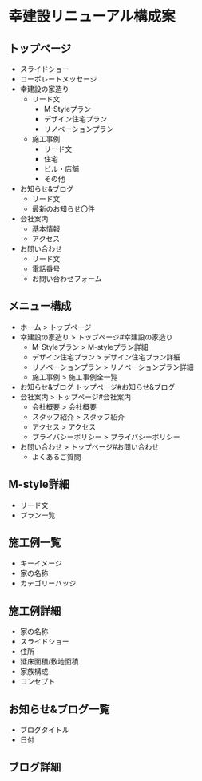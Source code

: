 
# 幸建設リニューアル構成案

## トップページ
* スライドショー
* コーポレートメッセージ
* 幸建設の家造り
  - リード文
    - M-Styleプラン
    - デザイン住宅プラン
    - リノベーションプラン
  - 施工事例
    - リード文
    - 住宅
    - ビル・店舗
    - その他
* お知らせ&ブログ
  - リード文
  - 最新のお知らせ〇件
* 会社案内
  - 基本情報
  - アクセス
* お問い合わせ
  - リード文
  - 電話番号
  - お問い合わせフォーム

## メニュー構成
* ホーム > トップページ
* 幸建設の家造り > トップページ#幸建設の家造り
  - M-Styleプラン > M-styleプラン詳細
  - デザイン住宅プラン > デザイン住宅プラン詳細
  - リノベーションプラン > リノベーションプラン詳細
  - 施工事例 > 施工事例全一覧
* お知らせ&ブログ トップページ#お知らせ&ブログ
* 会社案内 > トップページ#会社案内
  - 会社概要 > 会社概要
  - スタッフ紹介 > スタッフ紹介
  - アクセス > アクセス
  - プライバシーポリシー > プライバシーポリシー
* お問い合わせ > トップページ#お問い合わせ
  - よくあるご質問

## M-style詳細
* リード文
* プラン一覧

## 施工例一覧
* キーイメージ
* 家の名称
* カテゴリーバッジ

## 施工例詳細
* 家の名称
* スライドショー
* 住所
* 延床面積/敷地面積
* 家族構成
* コンセプト

## お知らせ&ブログ一覧
* ブログタイトル
* 日付

## ブログ詳細

